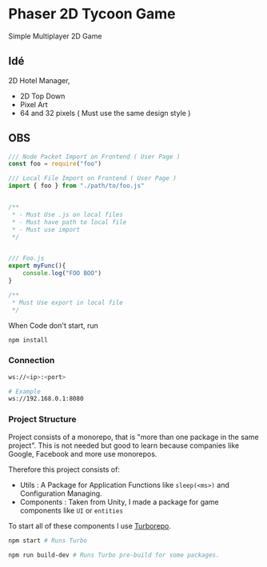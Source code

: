 # Phaser 2D Tycoon Game
Simple Multiplayer 2D Game



## Idé
2D Hotel Manager,
- 2D Top Down
- Pixel Art
- 64 and 32 pixels ( Must use the same design style )




**OBS**
-------
```js
/// Node Packet Import on Frontend ( User Page )
const foo = require("foo")

/// Local File Import on Frontend ( User Page )
import { foo } from "./path/to/foo.js"


/**
 * - Must Use .js on local files
 * - Must have path to local file
 * - Must use import
 */


/// Foo.js
export myFunc(){
    console.log("FOO BOO")
}

/**
 * Must Use export in local file
 */
```



When Code don't start, run
```bash
npm install
```



### Connection
```bash
ws://<ip>:<port>

# Example
ws://192.168.0.1:8080
```



### Project Structure
Project consists of a monorepo, that is "more than one package in the same project".
This is not needed but good to learn because companies like Google, Facebook and more
use monorepos.

Therefore this project consists of:
- Utils : A Package for Application Functions like ```sleep(<ms>)``` and Configuration Managing.
- Components : Taken from Unity, I made a package for game components like ```UI``` or ```entities```

To start all of these components I use [Turborepo](https://turbo.build).
```bash
npm start # Runs Turbo

npm run build-dev # Runs Turbo pre-build for some packages.
```
